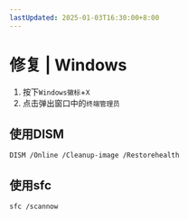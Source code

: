 ```yaml
---
lastUpdated: 2025-01-03T16:30:00+8:00
---
```


# 修复 | Windows

1. 按下```Windows徽标```+```X```
2. 点击弹出窗口中的```终端管理员```

## 使用DISM

```DISM /Online /Cleanup-image /Restorehealth```

## 使用sfc

```sfc /scannow```
